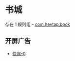 # 书城

存在 1 规则组 - [com.heytap.book](/src/apps/com.heytap.book.ts)

## 开屏广告

- [快照-0](https://i.gkd.li/import/13255499)
